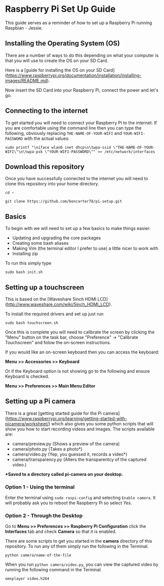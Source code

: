 # Raspberry Pi Set Up Guide

This guide serves as a reminder of how to set up a Raspberry Pi running Raspbian - Jessie.


## Installing the Operating System (OS)

There are a number of ways to do this depending on what your computer is that you will use to create the OS on your SD Card.

Here is a [guide for installing the OS on your SD Card] (https://www.raspberrypi.org/documentation/installation/installing-images/README.md).

Now insert the SD Card into your Raspberry Pi, connect the power and let's go.


## Connecting to the internet

To get started you will need to connect your Raspberry Pi to the internet. If you are comfortable using the command line then you can type the following, obviously replacing `THE-NAME-OF-YOUR-WIFI` and `YOUR-WIFI-PASSWORD` with the actual values:

`sudo printf "\niface wlan0 inet dhcp\n\twpa-ssid \"THE-NAME-OF-YOUR-WIFI\"\n\twpa-psk \"YOUR-WIFI-PASSWORD\"" >> /etc/network/interfaces`


## Download this repository

Once you have successfully connected to the internet you will need to clone this repository into your home directory.

`cd ~`

`git clone https://github.com/bencarter78/pi-setup.git`


## Basics

To begin with we will need to set up a few basics to make things easier:

- Updating and upgrading the core packages
- Creating some bash aliases
- Making Vim (the terminal editor I prefer to use) a little nicer to work with
- Installing zip

To run this simply type 

`sudo bash init.sh`


## Setting up a touchscreen

This is based on the [Waveshare 5inch HDMI LCD] (http://www.waveshare.com/wiki/5inch_HDMI_LCD).

To install the required drivers and set up just run 

`sudo bash touchscreen.sh`

Once this is complete you will need to calibrate the screen by clicking the "Menu" button on the task bar, choose "Preference" -> "Calibrate Touchscreen" and folow the on-screen instructions.

If you would like an on-screen keyboard then you can access the keyboard: 

**Menu >> Accessories >> Keyboard**

Or if the Keyboard option is not showing go to the following and ensure Keyboard is checked.

**Menu >> Preferences >> Main Menu Editor**


## Setting up a Pi camera

There is a great [getting started guide for the Pi camera] (https://www.raspberrypi.org/learning/getting-started-with-picamera/worksheet/) which also gives you some python scripts that will show you how to start recording videos and images. The scripts available are:

- camera/preview.py (Shows a preview of the camera)
- camera/photo.py (Takes a photo*)
- camera/video.py (Yep, you guessed it, records a video*)
- camera/transparency.py (Alters the transparentcy of the captured video.)

__*Saved to a directory called pi-camera on your desktop.__

### Option 1 - Using the terminal

Enter the terminal using `sudo raspi-config` and selecting `Enable camera`. It will probably ask you to reboot the Raspberry Pi so select *Yes*.

### Option 2 - Through the Desktop

Go to **Menu >> Preferences >> Raspberry Pi Configuration** click the **Interfaces** tab and check **Camera** so that it is enabled.

There are some scripts to get you started in the **camera** directory of this repository. To run any of them simply run the following in the Terminal.

`python camera/name-of-the-file`

When you run `python camera/video.py`, you can view the captured video by running the following command in the Terminal.

`omxplayer video.h264`



